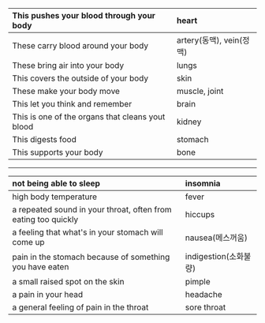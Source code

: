 | This pushes your blood through your body | heart | 
| :--- | :--- |
| These carry blood around your body | artery(동맥), vein(정맥) | 
| These bring air into your body | lungs | 
| This covers the outside of your body | skin | 
| These make your body move | muscle, joint |
| This let you think and remember | brain |
| This is one of the organs that cleans yout blood | kidney |
| This digests food | stomach | 
| This supports your body | bone | 

---

| not being able to sleep | insomnia | 
| :--- | :--- | 
| high body temperature | fever | 
| a repeated sound in your throat, often from eating too quickly | hiccups | 
| a feeling that what's in your stomach will come up | nausea(메스꺼움) | 
| pain in the stomach because of something you have eaten | indigestion(소화불량) |
| a small raised spot on the skin | pimple | 
| a pain in your head | headache | 
| a general feeling of pain in the throat | sore throat |
